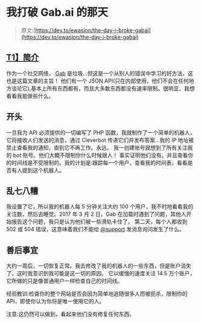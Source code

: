 # 我打破 Gab.ai 的那天

> 原文:[https://dev.to/ewasion/the-day-i-broke-gabai](https://dev.to/ewasion/the-day-i-broke-gabai)

## [T1】简介](#intro)

作为一个社交网络， [Gab](https://gab.ai) 是垃圾...但这是一个从别人的错误中学习的好方法，这也是这篇文章的主旨！
他们有一个 JSON API(只在内部使用，他们不会在任何地方谈论它),基本上所有东西都有，而且大多数东西都没有速率限制。很明显，我想看看我能做些什么。

## [](#the-beginning)开头

一旦我为 API 必须提供的一切编写了 PHP 函数，我就制作了一个简单的机器人，它将接收人们发送的消息，通过 Cleverbot 传递它们并发布答案...我的 IP 地址被禁止查看我的通知，直到它不再工作。永远。
我一创建账号就想到了所有关注我的 bot 账号。他们大概不限制你什么时候跟人！
事实证明他们没有。并且查看你的时间线是不受限制的。我的计划是:跟踪每一个用户，查看我的时间表，看看是否有人提到这个机器人。

## [](#the-mess)乱七八糟

我设置了它，所以我的机器人每 5 分钟关注大约 100 个用户，我不时地看看我的关注数，然后去睡觉。2017 年 3 月 2 日，Gab 在加载时遇到了问题，其他人开始报告这个问题，我只是认为他们被一些滑轨卡住了。
第二天，每个人都收到 502 或 504 错误，这意味着我们不能给 [@support](https://gab.ai/support) 发消息询问发生了什么。

## [](#the-aftermath)善后事宜

大约一周后，一切恢复正常。我去修改了我的机器人的一些东西，但是账户消失了，这时我意识到我可能是这一切的原因。
它以缓慢的速度关注 14.5 万个账户，它所做的只是像普通用户一样检查自己的时间线。

经验教训:检查你的整个网站是否会因为简单地追随很多人而被扼杀，限制你的 API，即使你认为你将是唯一使用它的人。

注意:这仍然可以做到，看起来他们没有修复任何东西。
